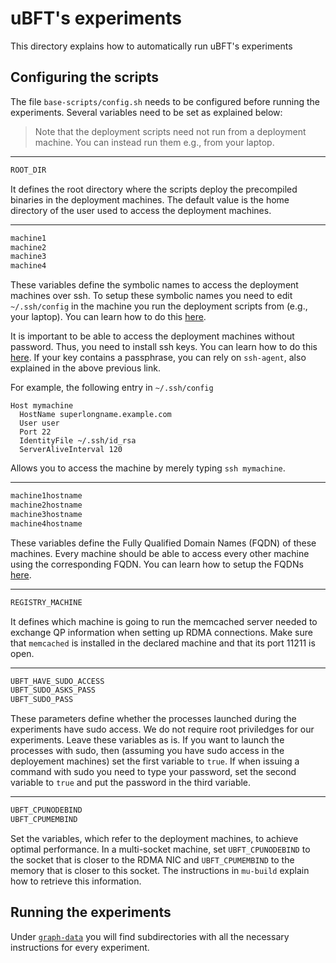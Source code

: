 # uBFT's experiments
This directory explains how to automatically run uBFT's experiments

## Configuring the scripts
The file `base-scripts/config.sh` needs to be configured before running the experiments. Several variables need to be set as explained below:
> Note that the deployment scripts need not run from a deployment machine. You can instead run them e.g., from your laptop.

---

```sh
ROOT_DIR
```
It defines the root directory where the scripts deploy the precompiled binaries in the deployment machines.
The default value is the home directory of the user used to access the deployment machines.

---

```sh
machine1
machine2
machine3
machine4
```
These variables define the symbolic names to access the deployment machines over ssh. To setup these symbolic names you need to edit `~/.ssh/config` in the machine you run the deployment scripts from (e.g., your laptop). You can learn how to do this [here](https://linuxize.com/post/using-the-ssh-config-file/).

It is important to be able to access the deployment machines without password. Thus, you need to install ssh keys. You can learn how to do this [here](https://www.cyberciti.biz/faq/ubuntu-18-04-setup-ssh-public-key-authentication/).
If your key contains a passphrase, you can rely on `ssh-agent`, also explained in the above previous link.

For example, the following entry in `~/.ssh/config`
```
Host mymachine
  HostName superlongname.example.com
  User user
  Port 22
  IdentityFile ~/.ssh/id_rsa
  ServerAliveInterval 120
```
Allows you to access the machine by merely typing `ssh mymachine`. 

---

```sh
machine1hostname
machine2hostname
machine3hostname
machine4hostname
```
These variables define the Fully Qualified Domain Names (FQDN) of these machines. Every machine should be able to access every other machine using the corresponding FQDN.
You can learn how to setup the FQDNs [here](https://linuxconfig.org/how-to-change-fqdn-domain-name-on-ubuntu-20-04-focal-fossa-linux).

---

```sh
REGISTRY_MACHINE
```
It defines which machine is going to run the memcached server needed to exchange QP information when setting up RDMA connections.
Make sure that `memcached` is installed in the declared machine and that its port 11211 is open.

---

```sh
UBFT_HAVE_SUDO_ACCESS
UBFT_SUDO_ASKS_PASS
UBFT_SUDO_PASS
```
These parameters define whether the processes launched during the experiments have sudo access.
We do not require root priviledges for our experiments. Leave these variables as is.
If you want to launch the processes with sudo, then (assuming you have sudo access in the deployement machines) set the first variable to `true`. 
If when issuing a command with sudo you need to type your password, set the second variable to `true` and put the password in the third variable.

---

```sh
UBFT_CPUNODEBIND
UBFT_CPUMEMBIND
```
Set the variables, which refer to the deployment machines, to achieve optimal performance. 
In a multi-socket machine, set `UBFT_CPUNODEBIND` to the socket that is closer to the RDMA NIC and `UBFT_CPUMEMBIND` to the memory that is closer to this socket.
The instructions in `mu-build` explain how to retrieve this information.


## Running the experiments
Under [`graph-data`](graph-data/) you will find subdirectories with all the necessary instructions for every experiment.
